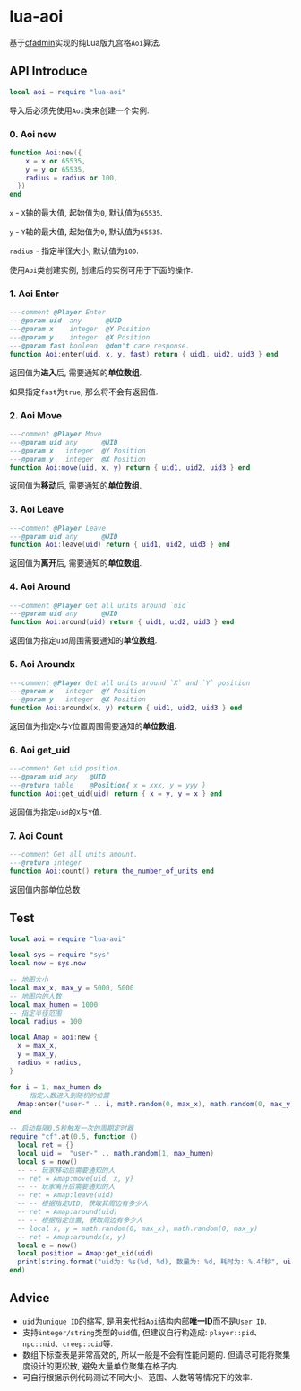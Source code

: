 # lua-aoi

  基于[cfadmin](https://cfadmin.cn)实现的纯Lua版九宫格`Aoi`算法.
  
## API Introduce

  ```lua
  local aoi = require "lua-aoi"
  ```
  
  导入后必须先使用`Aoi`类来创建一个实例.

### 0. Aoi new

```lua
function Aoi:new({
    x = x or 65535,
    y = y or 65535,
    radius = radius or 100,
  })
end
```

  `x` - `X`轴的最大值, 起始值为`0`, 默认值为`65535`.

  `y` - `Y`轴的最大值, 起始值为`0`, 默认值为`65535`.

  `radius` - 指定半径大小, 默认值为`100`.

  使用`Aoi`类创建实例, 创建后的实例可用于下面的操作.

### 1. Aoi Enter

```lua
---comment @Player Enter
---@param uid  any      @UID
---@param x    integer  @Y Position
---@param y    integer  @X Position
---@param fast boolean  @don't care response.
function Aoi:enter(uid, x, y, fast) return { uid1, uid2, uid3 } end
```

  返回值为**进入**后, 需要通知的**单位数组**.
  
  如果指定`fast`为`true`, 那么将不会有返回值.

### 2. Aoi Move

```lua
---comment @Player Move
---@param uid any      @UID
---@param x   integer  @Y Position
---@param y   integer  @X Position
function Aoi:move(uid, x, y) return { uid1, uid2, uid3 } end
```

  返回值为**移动**后, 需要通知的**单位数组**.

### 3. Aoi Leave

```lua
---comment @Player Leave
---@param uid any      @UID
function Aoi:leave(uid) return { uid1, uid2, uid3 } end
```

  返回值为**离开**后, 需要通知的**单位数组**.

### 4. Aoi Around

```lua
---comment @Player Get all units around `uid`
---@param uid any      @UID
function Aoi:around(uid) return { uid1, uid2, uid3 } end
```

  返回值为指定`uid`周围需要通知的**单位数组**.

### 5. Aoi Aroundx

```lua
---comment @Player Get all units around `X` and `Y` position
---@param x   integer  @Y Position
---@param y   integer  @X Position
function Aoi:aroundx(x, y) return { uid1, uid2, uid3 } end
```
  返回值为指定`X`与`Y`位置周围需要通知的**单位数组**.
  
### 6. Aoi get_uid

```lua
---comment Get uid position.
---@param uid any   @UID
---@return table    @Position{ x = xxx, y = yyy }
function Aoi:get_uid(uid) return { x = y, y = x } end
```
  返回值为指定`uid`的`X`与`Y`值.

### 7. Aoi Count

```lua
---comment Get all units amount.
---@return integer
function Aoi:count() return the_number_of_units end
```
  返回值内部单位总数

## Test

```lua
local aoi = require "lua-aoi"

local sys = require "sys"
local now = sys.now

-- 地图大小
local max_x, max_y = 5000, 5000
-- 地图内的人数
local max_humen = 1000
-- 指定半径范围
local radius = 100

local Amap = aoi:new {
  x = max_x,
  y = max_y,
  radius = radius,
}

for i = 1, max_humen do
  -- 指定人数进入到随机的位置
  Amap:enter("user-" .. i, math.random(0, max_x), math.random(0, max_y), true)
end

-- 启动每隔0.5秒触发一次的周期定时器
require "cf".at(0.5, function ()
  local ret = {}
  local uid =  "user-" .. math.random(1, max_humen)
  local s = now()
  -- -- 玩家移动后需要通知的人
  -- ret = Amap:move(uid, x, y)
  -- -- 玩家离开后需要通知的人
  -- ret = Amap:leave(uid)
  -- -- 根据指定UID, 获取其周边有多少人
  -- ret = Amap:around(uid)
  -- -- 根据指定位置, 获取周边有多少人
  -- local x, y = math.random(0, max_x), math.random(0, max_y)
  -- ret = Amap:aroundx(x, y)
  local e = now()
  local position = Amap:get_uid(uid)
  print(string.format("uid为: %s(%d, %d), 数量为: %d, 耗时为: %.4f秒", uid, position.x, position.y, #ret, e - s))
end)
```

## Advice

  * `uid`为`unique ID`的缩写, 是用来代指`Aoi`结构内部**唯一ID**而不是`User ID`.
  * 支持`integer/string`类型的`uid`值, 但建议自行构造成: `player::pid`、`npc::nid`、`creep::cid`等.
  * 数组下标查表是非常高效的, 所以一般是不会有性能问题的. 但请尽可能将聚集度设计的更松散, 避免大量单位聚集在格子内.
  * 可自行根据示例代码测试不同大小、范围、人数等等情况下的效率.
